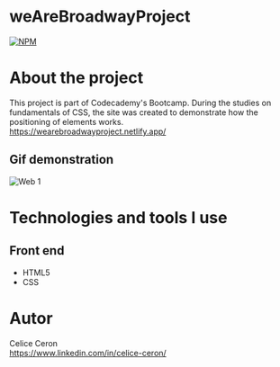 # weAreBroadwayProject
[![NPM](https://img.shields.io/npm/l/react)](https://github.com/celiceceron/weAreBroadwayProject/blob/master/licence)

# About the project
This project is part of Codecademy's Bootcamp.
During the studies on fundamentals of CSS, the site was created to demonstrate how the positioning of elements works.<br>
https://wearebroadwayproject.netlify.app/

## Gif demonstration
![Web 1](https://github.com/celiceceron/weAreBroadwayProject/blob/3dd2a39793e398d00a727d2336c9f1378691ea84/web-page.gif)


# Technologies and tools I use
## Front end
- HTML5
- CSS 

# Autor
Celice Ceron <br>
https://www.linkedin.com/in/celice-ceron/
